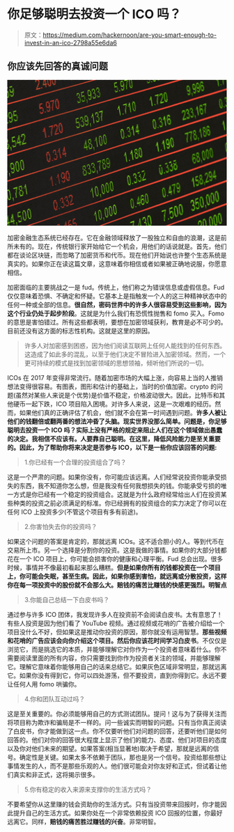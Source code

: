 # 你足够聪明去投资一个 ICO 吗？

> 原文：<https://medium.com/hackernoon/are-you-smart-enough-to-invest-in-an-ico-2798a55e6da6>

## 你应该先回答的真诚问题

![](img/10b6c53b9bd18a1fe1a2e6c214ac24d0.png)

加密金融生态系统已经存在。它在金融领域释放了一股独立和自由的浪潮，这是前所未有的。现在，传统银行家开始给它一个机会，用他们的话说就是。首先，他们都在谈论区块链，而忽略了加密货币和代币。现在他们开始说也许整个生态系统是真实的。如果你正在读这篇文章，这意味着你相信或者如果被正确地说服，你愿意相信。

加密面临的主要挑战之一是 fud。传统上，他们称之为错误信息或虚假信息。Fud 仅仅意味着恐惧、不确定和怀疑。它基本上是指触发一个人的这三种精神状态中的任何一种或全部的信息。**很自然，密码世界中的许多人很容易受到这些影响，因为这个行业仍处于起步阶段**。这就是为什么我们有恐慌性抛售和 fomo 买入。Fomo 的意思是害怕错过。所有这些都表明，要想在加密领域获利，教育是必不可少的。目前还没有这方面的标志性机构。这就是这里的原因。

> 许多人对加密感到困惑，因为他们阅读互联网上任何人能找到的任何东西。这造成了如此多的混乱，以至于他们决定不冒险进入加密领域。然而，一个更可持续的模式是找到加密领域的思想领袖，倾听他们所说的一切。

ICOs 在 2017 年变得非常流行。随着加密市场的大幅上涨，向容易上当的人推销想法变得很容易。有图表，图形和估计的基础上，当时的价值加密。crypto 的问题(虽然对某些人来说是个优势)是价值不稳定，价格波动很大。因此，比特币和其他硬币一起下跌，ICO 项目陷入困境。对许多人来说，这是一次艰难的经历。然而，如果他们真的正确评估了机会，他们就不会在第一时间遇到问题。**许多人被让他们的钱翻倍或翻两番的想法冲昏了头脑。现实世界没那么简单。问题是，你足够聪明去投资一个 ICO 吗？实际上没有严格的规定来阻止人们在这个领域做出愚蠢的决定。我相信不应该有。人要靠自己聪明。在这里，降低风险能力是至关重要的。因此，为了帮助你将来决定是否参与 ICO，以下是一些你应该回答的问题:**

> 1.你已经有一个合理的投资组合了吗？

这是一个严肃的问题。如果你没有，你可能应该远离。人们经常说投资你能承受损失的东西，我不知道你怎么想，但是我没有任何我想损失的钱。你能承受亏损的唯一方式是你已经有一个稳定的投资组合。这就是为什么政府经常给出人们在投资某些种类的投资之前必须满足的标准。你已经拥有的投资组合的实力决定了你可以在任何 ICO 上投资多少(不管这个项目有多有前途)。

> 2.你害怕失去你的投资吗？

如果这个问题的答案是肯定的，那就远离 ICOs。这不适合胆小的人。等到代币在交易所上市。另一个选择是分割你的投资。这是我做的事情。如果你的大部分钱都花在一个 ICO 项目上，你可能会损害你的健康和心理平衡。Fud 总会出现。很多时候，事情并不像最初看起来那么糟糕。**但是如果你所有的钱都投资在一个项目上，你可能会失眠，甚至生病。因此，如果你感到害怕，就远离或分散投资，这样你在每一项投资中的股份就不会那么大。赔钱的痛苦比赚钱的快感更强烈。明智点**

> 3.你能自己总结一下白皮书吗？

通过参与许多 ICO 团体，我发现许多人在投资前不会阅读白皮书。太有意思了！有些人投资是因为他们看了 YouTube 视频。通过视频或花哨的广告被介绍给一个项目没什么不好，但如果这是推动你投资的原因，那你就没有运用智慧。**那些视频和花哨的广告应该会向你介绍这个项目。然后你应该花时间学习白皮书**。不仅仅是浏览它，而是挑选它的本质，并能够理解它对你作为一个投资者意味着什么。你不需要阅读里面的所有内容，你只需要找到你作为投资者关注的领域，并能够理解它。理解它意味着你能够用自己的话来总结它。如果灰色区域非常明显，那就远离它。如果你没有得到它，你可以四处游荡，但不要投资，直到你得到它。永远不要让任何人用 fomo 哄骗你。

> 4.你和团队互动过吗？

这是至关重要的。你必须能够用自己的方式测试团队。提问！这与为了获得关注而将项目称为欺诈和骗局是不一样的。问一些诚实而明智的问题。只有当你真正阅读了白皮书，你才能做到这一点。你不仅要听他们对问题的回答，还要听他们是如何回答的。他们对你的回答很大程度上显示了他们的能力、态度、他们对项目的态度以及你对他们未来的期望。如果答案(相当显著地)取决于希望，那就是远离的信号。确定性是关键。如果太多不依赖于团队，那也是另一个信号。投资给那些想让事情发生的人，而不是那些乐观的人。他们很可能会对你友好和正式，但试着让他们真实和非正式，这将揭示很多。

> 5.你有稳定的收入来源来支撑你的生活方式吗？

不要希望你从这里赚的钱会资助你的生活方式。只有当投资带来回报时，你才能因此提升自己的生活方式。如果你处在一个非常依赖投资 ICO 回报的位置，你最好远离它。同样，**赔钱的痛苦胜过赚钱的兴奋**。非常明智。